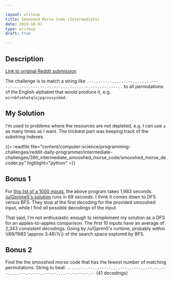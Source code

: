 ```yaml
---

layout: writeup
title: Smooshed Morse Code (Intermediate)
date: 2019-10-07
type: writeup
draft: true

---
```


## Description

[Link to original Reddit submission](https://www.reddit.com/r/dailyprogrammer/comments/cn6gz5/20190807_challenge_380_intermediate_smooshed/)

The challenge is to match a string like `.--...-.-.-.....-.--........----.-.-..---.---.--.--.-.-....-..-...-.---..--.----..` to all permutations of the English alphabet that would produce it, e.g. `wirnbfzehatqlojpgcvusyxkmd`.

## My Solution

I'm used to problems where the resources are not depleted, e.g. I can use `a` as many times as I want. The trickiest part was keeping track of the substring indexes.

{{< readfile file="content/computer-science/programming-challenges/reddit-daily-programmer/intermediate-challenges/380_intermediate_smooshed_morse_code/smooshed_morse_decoder.py" highlight="python" >}}

## Bonus 1

For [this list of a 1000 inputs](https://gist.github.com/cosmologicon/415be8987a24a3abd07ba1dddc3cf389#file-smorse2-bonus1-in), the above program takes 1,983 seconds. [/u/Gprime5's solution](https://www.reddit.com/r/dailyprogrammer/comments/cn6gz5/20190807_challenge_380_intermediate_smooshed/ew838rx/) runs in 69 seconds. I think it comes down to DFS versus BFS. They stop at the first decoding for the provided smooshed input, while I find *all* possible decodings of the input.

That said, I'm not enthusiastic enough to reimplement my solution as a DFS for an apples-to-apples comparison. The first 10 inputs have an average of 2,343 consistent decodings. Going by /u/Gprim5's runtime, probably within \\(69/1983 \approx 3.46\\%\\) of the search space explored by BFS.

## Bonus 2

Find the the smooshed morse code that has the fewest number of matching permutations. String to beat: `......-..--...---.-....---...--....--.-..---.....---.-.---..---.-....--.-.---.-.--` (41 decodings)
